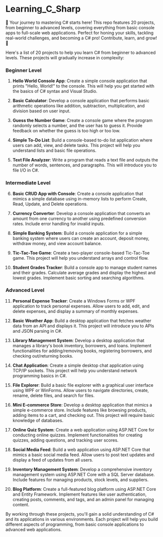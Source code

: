 # Learning_C_Sharp
🚀 Your journey to mastering C# starts here! This repo features 20 projects, from beginner to advanced levels, covering everything from basic console apps to full-scale web applications. Perfect for honing your skills, tackling real-world challenges, and becoming a C# pro! Contribute, learn, and grow! 🌟

Here's a list of 20 projects to help you learn C# from beginner to advanced levels. These projects will gradually increase in complexity:

### Beginner Level

1. **Hello World Console App**: Create a simple console application that prints "Hello, World!" to the console. This will help you get started with the basics of C# syntax and Visual Studio.

2. **Basic Calculator**: Develop a console application that performs basic arithmetic operations like addition, subtraction, multiplication, and division based on user input.

3. **Guess the Number Game**: Create a console game where the program randomly selects a number, and the user has to guess it. Provide feedback on whether the guess is too high or too low.

4. **Simple To-Do List**: Build a console-based to-do list application where users can add, view, and delete tasks. This project will help you understand lists and basic file operations.

5. **Text File Analyzer**: Write a program that reads a text file and outputs the number of words, sentences, and paragraphs. This will introduce you to file I/O in C#.

### Intermediate Level

6. **Basic CRUD App with Console**: Create a console application that mimics a simple database using in-memory lists to perform Create, Read, Update, and Delete operations.

7. **Currency Converter**: Develop a console application that converts an amount from one currency to another using predefined conversion rates. Include error handling for invalid inputs.

8. **Simple Banking System**: Build a console application for a simple banking system where users can create an account, deposit money, withdraw money, and view account balance.

9. **Tic-Tac-Toe Game**: Create a two-player console-based Tic-Tac-Toe game. This project will help you understand arrays and control flow.

10. **Student Grades Tracker**: Build a console app to manage student names and their grades. Calculate average grades and display the highest and lowest grades. Implement basic sorting and searching algorithms.

### Advanced Level

11. **Personal Expense Tracker**: Create a Windows Forms or WPF application to track personal expenses. Allow users to add, edit, and delete expenses, and display a summary of monthly expenses.

12. **Basic Weather App**: Build a desktop application that fetches weather data from an API and displays it. This project will introduce you to APIs and JSON parsing in C#.

13. **Library Management System**: Develop a desktop application that manages a library's book inventory, borrowers, and loans. Implement functionalities for adding/removing books, registering borrowers, and checking out/returning books.

14. **Chat Application**: Create a simple desktop chat application using TCP/IP sockets. This project will help you understand network programming basics in C#.

15. **File Explorer**: Build a basic file explorer with a graphical user interface using WPF or WinForms. Allow users to navigate directories, create, rename, delete files, and search for files.

16. **Mini E-commerce Store**: Develop a desktop application that mimics a simple e-commerce store. Include features like browsing products, adding items to a cart, and checking out. This project will require basic knowledge of databases.

17. **Online Quiz System**: Create a web application using ASP.NET Core for conducting online quizzes. Implement functionalities for creating quizzes, adding questions, and tracking user scores.

18. **Social Media Feed**: Build a web application using ASP.NET Core that mimics a basic social media feed. Allow users to post text updates and display a feed of updates from all users.

19. **Inventory Management System**: Develop a comprehensive inventory management system using ASP.NET Core with a SQL Server database. Include features for managing products, stock levels, and suppliers.

20. **Blog Platform**: Create a full-featured blog platform using ASP.NET Core and Entity Framework. Implement features like user authentication, creating posts, comments, and tags, and an admin panel for managing content.

By working through these projects, you'll gain a solid understanding of C# and its applications in various environments. Each project will help you build different aspects of programming, from basic console applications to advanced web applications.
